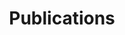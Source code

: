 ---
title: Publications
cms_exclude: true

# View
view: citation

# Show all items on one page
items_per_page: 0

# Optional header image (relative to `static/media/` folder).
banner:
  caption: ''
  image: ''
---
